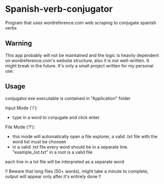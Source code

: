 # Spanish-verb-conjugator
Program that uses wordreference.com web scraping to conjugate spanish verbs

## Warning
This app probably will not be maintained and the logic is heavily dependent on wordreference.com's website structure, also it is not well-written. It might break in the future. It's only a small project written for my personal use.

## Usage

conjugator.exe executable is contained in "Application" folder

Input Mode ('i'):
 - type in a word to conjugate and click enter

File Mode ('f'):
 - this mode will automatically open a file explorer, a valid .txt file with the word list must be choosen
 - in a valid .txt file every word should be in a separate line. "example_list.txt" in a root is a valid file

each line in a txt file will be interpreted as a separate word

!! Beware that long files (50+ words), might take a minute to complete, output will appear only after it's entirely done !!
